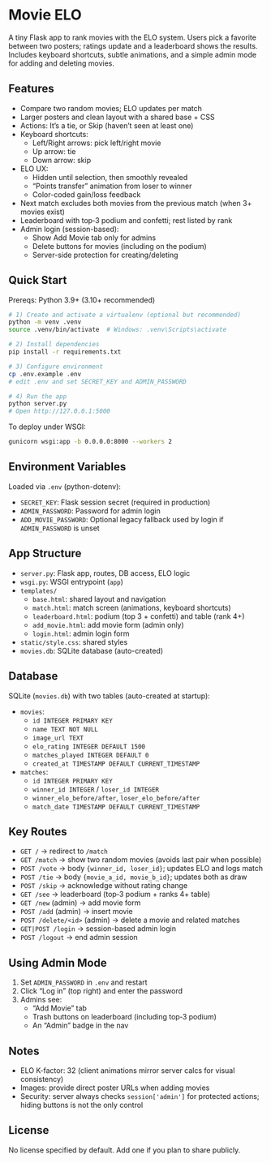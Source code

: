 # Movie ELO

A tiny Flask app to rank movies with the ELO system. Users pick a favorite between two posters; ratings update and a leaderboard shows the results. Includes keyboard shortcuts, subtle animations, and a simple admin mode for adding and deleting movies.

## Features
- Compare two random movies; ELO updates per match
- Larger posters and clean layout with a shared base + CSS
- Actions: It’s a tie, or Skip (haven’t seen at least one)
- Keyboard shortcuts:
  - Left/Right arrows: pick left/right movie
  - Up arrow: tie
  - Down arrow: skip
- ELO UX:
  - Hidden until selection, then smoothly revealed
  - “Points transfer” animation from loser to winner
  - Color-coded gain/loss feedback
- Next match excludes both movies from the previous match (when 3+ movies exist)
- Leaderboard with top‑3 podium and confetti; rest listed by rank
- Admin login (session-based):
  - Show Add Movie tab only for admins
  - Delete buttons for movies (including on the podium)
  - Server-side protection for creating/deleting

## Quick Start
Prereqs: Python 3.9+ (3.10+ recommended)

```bash
# 1) Create and activate a virtualenv (optional but recommended)
python -m venv .venv
source .venv/bin/activate  # Windows: .venv\Scripts\activate

# 2) Install dependencies
pip install -r requirements.txt

# 3) Configure environment
cp .env.example .env
# edit .env and set SECRET_KEY and ADMIN_PASSWORD

# 4) Run the app
python server.py
# Open http://127.0.0.1:5000
```

To deploy under WSGI:
```bash
gunicorn wsgi:app -b 0.0.0.0:8000 --workers 2
```

## Environment Variables
Loaded via `.env` (python-dotenv):
- `SECRET_KEY`: Flask session secret (required in production)
- `ADMIN_PASSWORD`: Password for admin login
- `ADD_MOVIE_PASSWORD`: Optional legacy fallback used by login if `ADMIN_PASSWORD` is unset

## App Structure
- `server.py`: Flask app, routes, DB access, ELO logic
- `wsgi.py`: WSGI entrypoint (`app`)
- `templates/`
  - `base.html`: shared layout and navigation
  - `match.html`: match screen (animations, keyboard shortcuts)
  - `leaderboard.html`: podium (top 3 + confetti) and table (rank 4+)
  - `add_movie.html`: add movie form (admin only)
  - `login.html`: admin login form
- `static/style.css`: shared styles
- `movies.db`: SQLite database (auto-created)

## Database
SQLite (`movies.db`) with two tables (auto-created at startup):
- `movies`:
  - `id INTEGER PRIMARY KEY`
  - `name TEXT NOT NULL`
  - `image_url TEXT`
  - `elo_rating INTEGER DEFAULT 1500`
  - `matches_played INTEGER DEFAULT 0`
  - `created_at TIMESTAMP DEFAULT CURRENT_TIMESTAMP`
- `matches`:
  - `id INTEGER PRIMARY KEY`
  - `winner_id INTEGER` / `loser_id INTEGER`
  - `winner_elo_before/after`, `loser_elo_before/after`
  - `match_date TIMESTAMP DEFAULT CURRENT_TIMESTAMP`

## Key Routes
- `GET /` → redirect to `/match`
- `GET /match` → show two random movies (avoids last pair when possible)
- `POST /vote` → body `{winner_id, loser_id}`; updates ELO and logs match
- `POST /tie` → body `{movie_a_id, movie_b_id}`; updates both as draw
- `POST /skip` → acknowledge without rating change
- `GET /see` → leaderboard (top‑3 podium + ranks 4+ table)
- `GET /new` (admin) → add movie form
- `POST /add` (admin) → insert movie
- `POST /delete/<id>` (admin) → delete a movie and related matches
- `GET|POST /login` → session-based admin login
- `POST /logout` → end admin session

## Using Admin Mode
1. Set `ADMIN_PASSWORD` in `.env` and restart
2. Click “Log in” (top right) and enter the password
3. Admins see:
   - “Add Movie” tab
   - Trash buttons on leaderboard (including top‑3 podium)
   - An “Admin” badge in the nav

## Notes
- ELO K-factor: 32 (client animations mirror server calcs for visual consistency)
- Images: provide direct poster URLs when adding movies
- Security: server always checks `session['admin']` for protected actions; hiding buttons is not the only control

## License
No license specified by default. Add one if you plan to share publicly.

